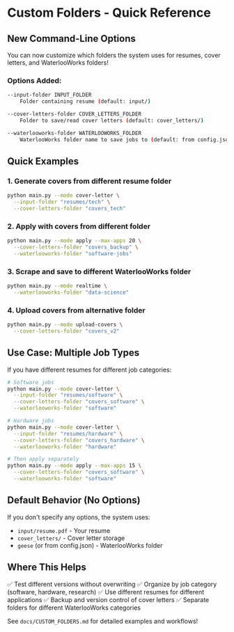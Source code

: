 # Custom Folders - Quick Reference

## New Command-Line Options

You can now customize which folders the system uses for resumes, cover letters, and WaterlooWorks folders!

### Options Added:
```bash
--input-folder INPUT_FOLDER
    Folder containing resume (default: input/)

--cover-letters-folder COVER_LETTERS_FOLDER
    Folder to save/read cover letters (default: cover_letters/)

--waterlooworks-folder WATERLOOWORKS_FOLDER
    WaterlooWorks folder name to save jobs to (default: from config.json)
```

## Quick Examples

### 1. Generate covers from different resume folder
```bash
python main.py --mode cover-letter \
  --input-folder "resumes/tech" \
  --cover-letters-folder "covers_tech"
```

### 2. Apply with covers from different folder
```bash
python main.py --mode apply --max-apps 20 \
  --cover-letters-folder "covers_backup" \
  --waterlooworks-folder "software-jobs"
```

### 3. Scrape and save to different WaterlooWorks folder
```bash
python main.py --mode realtime \
  --waterlooworks-folder "data-science"
```

### 4. Upload covers from alternative folder
```bash
python main.py --mode upload-covers \
  --cover-letters-folder "covers_v2"
```

## Use Case: Multiple Job Types

If you have different resumes for different job categories:

```bash
# Software jobs
python main.py --mode cover-letter \
  --input-folder "resumes/software" \
  --cover-letters-folder "covers_software" \
  --waterlooworks-folder "software"

# Hardware jobs  
python main.py --mode cover-letter \
  --input-folder "resumes/hardware" \
  --cover-letters-folder "covers_hardware" \
  --waterlooworks-folder "hardware"

# Then apply separately
python main.py --mode apply --max-apps 15 \
  --cover-letters-folder "covers_software" \
  --waterlooworks-folder "software"
```

## Default Behavior (No Options)

If you don't specify any options, the system uses:
- `input/resume.pdf` - Your resume
- `cover_letters/` - Cover letter storage
- `geese` (or from config.json) - WaterlooWorks folder

## Where This Helps

✅ Test different versions without overwriting
✅ Organize by job category (software, hardware, research)
✅ Use different resumes for different applications
✅ Backup and version control of cover letters
✅ Separate folders for different WaterlooWorks categories

See `docs/CUSTOM_FOLDERS.md` for detailed examples and workflows!
